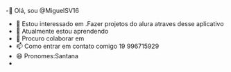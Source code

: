 -👋 Olá, sou @MiguelSV16
- 👀 Estou interessado em .Fazer projetos do alura atraves desse aplicativo
- 🌱 Atualmente estou aprendendo
- 💞️ Procuro colaborar em 
- 📫 Como entrar em contato comigo 19 996715929
- 😄 Pronomes:Santana 
- 
<!--
MiguelSV16/MiguelSV16 is a ✨ special ✨ repository because its `README.md` (this file) appears on your GitHub profile.
You can click the Preview link to take a look at your changes.
--->
